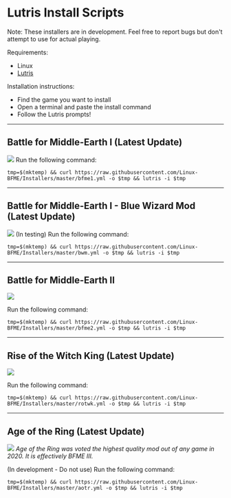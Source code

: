 # Lutris Install Scripts

Note: These installers are in development. Feel free to report bugs but don't attempt to use for actual playing.

Requirements:

* Linux
* [Lutris](https://lutris.net/downloads/)

Installation instructions:
* Find the game you want to install
* Open a terminal and paste the install command
* Follow the Lutris prompts!

*****

## Battle for Middle-Earth I (Latest Update)
![](https://i.imgur.com/ywMoJE2.jpg)
Run the following command:

`tmp=$(mktemp) && curl https://raw.githubusercontent.com/Linux-BFME/Installers/master/bfme1.yml -o $tmp && lutris -i $tmp`

*****

## Battle for Middle-Earth I - Blue Wizard Mod (Latest Update)
![](https://i.imgur.com/HJcPbfo.png)
(In testing)
Run the following command:

`tmp=$(mktemp) && curl https://raw.githubusercontent.com/Linux-BFME/Installers/master/bwm.yml -o $tmp && lutris -i $tmp`


*****

## Battle for Middle-Earth II
![](https://i.imgur.com/G0NEN9r.jpg)

Run the following command:

`tmp=$(mktemp) && curl https://raw.githubusercontent.com/Linux-BFME/Installers/master/bfme2.yml -o $tmp && lutris -i $tmp`

*****

## Rise of the Witch King (Latest Update)
![](https://i.imgur.com/4xpC3mN.jpg)

Run the following command:

`tmp=$(mktemp) && curl https://raw.githubusercontent.com/Linux-BFME/Installers/master/rotwk.yml -o $tmp && lutris -i $tmp`

*****

## Age of the Ring (Latest Update)
![](https://i.imgur.com/l7gnDJb.png)
*Age of the Ring was voted the highest quality mod out of any game in 2020. It is effectively BFME III.*

(In development - Do not use)
Run the following command:

`tmp=$(mktemp) && curl https://raw.githubusercontent.com/Linux-BFME/Installers/master/aotr.yml -o $tmp && lutris -i $tmp`

